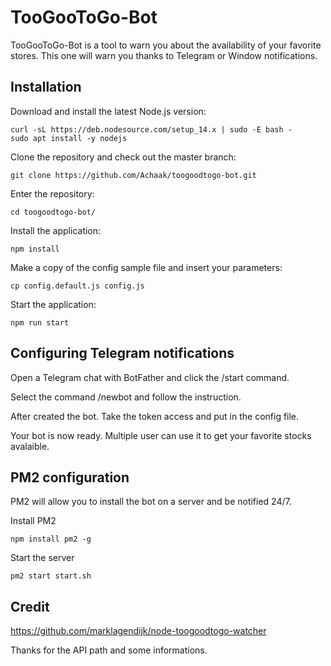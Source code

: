 # TooGooToGo-Bot
TooGooToGo-Bot is a tool to warn you about the availability of your favorite stores.
This one will warn you thanks to Telegram or Window notifications.

## Installation
Download and install the latest Node.js version:
```
curl -sL https://deb.nodesource.com/setup_14.x | sudo -E bash -
sudo apt install -y nodejs
```
Clone the repository and check out the master branch: 
```
git clone https://github.com/Achaak/toogoodtogo-bot.git
```

Enter the repository:
```
cd toogoodtogo-bot/
```

Install the application:
```
npm install
```

Make a copy of the config sample file and insert your parameters: 
```
cp config.default.js config.js
```

Start the application:
```
npm run start
```

## Configuring Telegram notifications
Open a Telegram chat with BotFather and click the /start command.

Select the command /newbot and follow the instruction.

After created the bot. Take the token access and put in the config file.

Your bot is now ready. Multiple user can use it to get your favorite stocks avalaible.

## PM2 configuration
PM2 will allow you to install the bot on a server and be notified 24/7.

Install PM2
```
npm install pm2 -g
```

Start the server
```
pm2 start start.sh
```


## Credit
https://github.com/marklagendijk/node-toogoodtogo-watcher

Thanks for the API path and some informations.